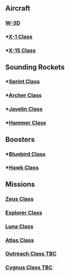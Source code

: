 ## Aircraft
### [W-3D](https://github.com/pike82/KSP-V1.12.3-RP-1/wiki/W-3D)
### *[X-1 Class](https://github.com/pike82/KSP-V1.12.3-RP-1/wiki/X-1)
### *[X-15 Class](https://github.com/pike82/KSP-V1.12.3-RP-1/wiki/X-15)

## Sounding Rockets
### *[Sprint Class](https://github.com/pike82/KSP-V1.12.3-RP-1/wiki/Sprint-Class)
### *[Archer Class](https://github.com/pike82/KSP-V1.12.3-RP-1/wiki/Archer-Class)
### *[Javelin Class](https://github.com/pike82/KSP-V1.12.3-RP-1/wiki/Javelin-Class)
### *[Hammer Class](https://github.com/pike82/KSP-V1.12.3-RP-1/wiki/Hammer-Class)

## Boosters

### *[Bluebird Class](https://github.com/pike82/KSP-V1.12.3-RP-1/wiki/Bluebird-Class)
### *[Hawk Class](https://github.com/pike82/KSP-V1.12.3-RP-1/wiki/Hawk-Class)

## Missions
### [Zeus Class](https://github.com/pike82/KSP-V1.10.1-RP-1/wiki/Zeus-Class)
### [Explorer Class](https://github.com/pike82/KSP-V1.10.1-RP-1/wiki/Explorer-Class)
### [Luna Class](https://github.com/pike82/KSP-V1.10.1-RP-1/wiki/Luna-Class)
### [Atlas Class](https://github.com/pike82/KSP-V1.10.1-RP-1/wiki/Atlas-Class)
### [Outreach Class TBC](https://github.com/pike82/KSP-V1.3.1-RP-1/wiki/Outreach-Class)
### [Cygnus Class TBC](https://github.com/pike82/KSP-V1.3.1-RP-1/wiki/Cygnus-Class)